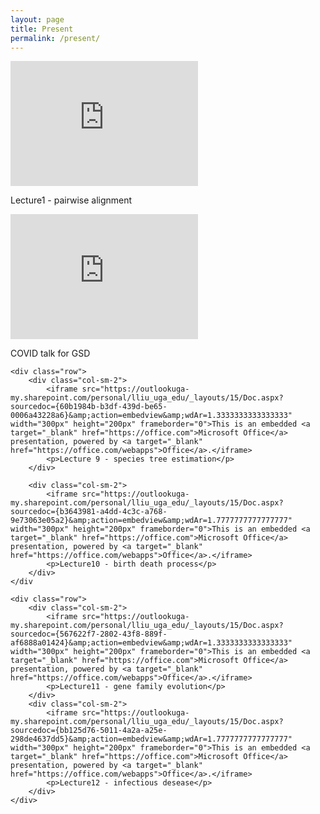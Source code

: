 ```yaml
---
layout: page
title: Present
permalink: /present/
---
```

<div class="container-fluid">
	<div class="row">
		<div class="col-sm-2">
			<iframe src="https://outlookuga-my.sharepoint.com/personal/lliu_uga_edu/_layouts/15/Doc.aspx?sourcedoc={20c161e2-53ea-4a06-8c2e-a1bc2bf19cd5}&amp;action=embedview&amp;wdAr=1.7777777777777777" width="300px" height="200px" frameborder="0">This is an embedded <a target="_blank" href="https://office.com">Microsoft Office</a> presentation, powered by <a target="_blank" href="https://office.com/webapps">Office</a>.</iframe>
			<p>Lecture1 - pairwise alignment</p>
		</div>
		<div class="col-sm-2">
			<iframe src="https://outlookuga-my.sharepoint.com/personal/lliu_uga_edu/_layouts/15/Doc.aspx?sourcedoc={a101bbcc-779f-49e9-ab05-47fc0959cda8}&amp;action=embedview&amp;wdAr=1.7777777777777777" width="300px" height="200px" frameborder="0">This is an embedded <a target="_blank" href="https://office.com">Microsoft Office</a> presentation, powered by <a target="_blank" href="https://office.com/webapps">Office</a>.</iframe>		
			<p>COVID talk for GSD</p>
		</div>
	</div>
	
	<div class="row">
		<div class="col-sm-2">
			<iframe src="https://outlookuga-my.sharepoint.com/personal/lliu_uga_edu/_layouts/15/Doc.aspx?sourcedoc={60b1984b-b3df-439d-be65-0006a43228a6}&amp;action=embedview&amp;wdAr=1.3333333333333333" width="300px" height="200px" frameborder="0">This is an embedded <a target="_blank" href="https://office.com">Microsoft Office</a> presentation, powered by <a target="_blank" href="https://office.com/webapps">Office</a>.</iframe>
			<p>Lecture 9 - species tree estimation</p>
		</div>
	
		<div class="col-sm-2">
			<iframe src="https://outlookuga-my.sharepoint.com/personal/lliu_uga_edu/_layouts/15/Doc.aspx?sourcedoc={b3643981-a4dd-4c3c-a768-9e73063e05a2}&amp;action=embedview&amp;wdAr=1.7777777777777777" width="300px" height="200px" frameborder="0">This is an embedded <a target="_blank" href="https://office.com">Microsoft Office</a> presentation, powered by <a target="_blank" href="https://office.com/webapps">Office</a>.</iframe>
			<p>Lecture10 - birth death process</p>
		</div>
	</div

	<div class="row">
		<div class="col-sm-2">
			<iframe src="https://outlookuga-my.sharepoint.com/personal/lliu_uga_edu/_layouts/15/Doc.aspx?sourcedoc={567622f7-2802-43f8-889f-af6888a01424}&amp;action=embedview&amp;wdAr=1.3333333333333333" width="300px" height="200px" frameborder="0">This is an embedded <a target="_blank" href="https://office.com">Microsoft Office</a> presentation, powered by <a target="_blank" href="https://office.com/webapps">Office</a>.</iframe>
			<p>Lecture11 - gene family evolution</p>
		</div>
		<div class="col-sm-2">
			<iframe src="https://outlookuga-my.sharepoint.com/personal/lliu_uga_edu/_layouts/15/Doc.aspx?sourcedoc={bb125d76-5011-4a2a-a25e-298de4637dd5}&amp;action=embedview&amp;wdAr=1.7777777777777777" width="300px" height="200px" frameborder="0">This is an embedded <a target="_blank" href="https://office.com">Microsoft Office</a> presentation, powered by <a target="_blank" href="https://office.com/webapps">Office</a>.</iframe>
			<p>Lecture12 - infectious desease</p>
		</div>
	</div>
</div>
